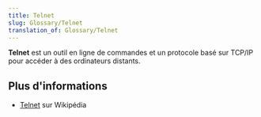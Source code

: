 ```yaml
---
title: Telnet
slug: Glossary/Telnet
translation_of: Glossary/Telnet
---
```


**Telnet** est un outil en ligne de commandes et un protocole basé sur TCP/IP pour accéder à des ordinateurs distants.

## Plus d'informations

- [Telnet](https://fr.wikipedia.org/wiki/Telnet) sur Wikipédia
